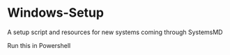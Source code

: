 # Windows-Setup
A setup script and resources for new systems coming through SystemsMD

Run this in Powershell
<addr>
